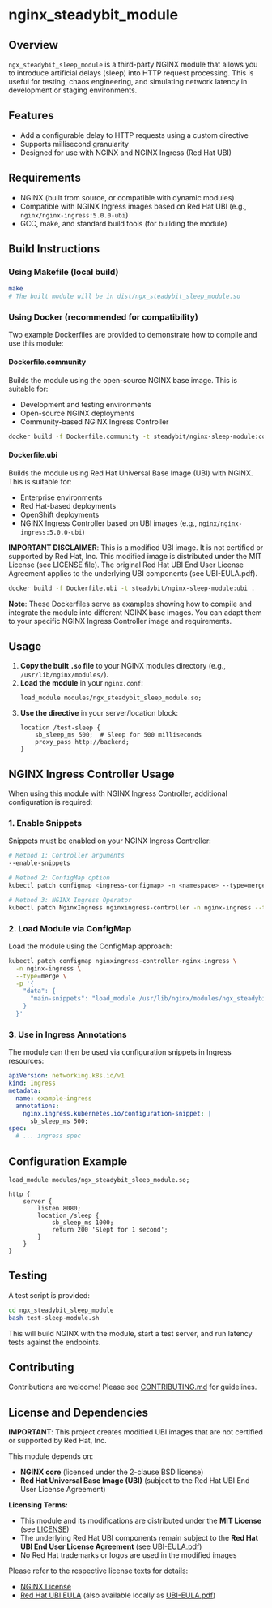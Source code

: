 # nginx_steadybit_module

## Overview

`ngx_steadybit_sleep_module` is a third-party NGINX module that allows you to introduce artificial delays (sleep) into HTTP request processing. This is useful for testing, chaos engineering, and simulating network latency in development or staging environments.

## Features
- Add a configurable delay to HTTP requests using a custom directive
- Supports millisecond granularity
- Designed for use with NGINX and NGINX Ingress (Red Hat UBI)

## Requirements
- NGINX (built from source, or compatible with dynamic modules)
- Compatible with NGINX Ingress images based on Red Hat UBI (e.g., `nginx/nginx-ingress:5.0.0-ubi`)
- GCC, make, and standard build tools (for building the module)

## Build Instructions

### Using Makefile (local build)
```sh
make
# The built module will be in dist/ngx_steadybit_sleep_module.so
```

### Using Docker (recommended for compatibility)

Two example Dockerfiles are provided to demonstrate how to compile and use this module:

#### Dockerfile.community
Builds the module using the open-source NGINX base image. This is suitable for:
- Development and testing environments
- Open-source NGINX deployments
- Community-based NGINX Ingress Controller

```sh
docker build -f Dockerfile.community -t steadybit/nginx-sleep-module:community .
```

#### Dockerfile.ubi
Builds the module using Red Hat Universal Base Image (UBI) with NGINX. This is suitable for:
- Enterprise environments
- Red Hat-based deployments
- OpenShift deployments
- NGINX Ingress Controller based on UBI images (e.g., `nginx/nginx-ingress:5.0.0-ubi`)

**IMPORTANT DISCLAIMER**: This is a modified UBI image. It is not certified or supported by Red Hat, Inc. This modified image is distributed under the MIT License (see LICENSE file). The original Red Hat UBI End User License Agreement applies to the underlying UBI components (see UBI-EULA.pdf).

```sh
docker build -f Dockerfile.ubi -t steadybit/nginx-sleep-module:ubi .
```

**Note**: These Dockerfiles serve as examples showing how to compile and integrate the module into different NGINX base images. You can adapt them to your specific NGINX Ingress Controller image and requirements.

## Usage

1. **Copy the built `.so` file** to your NGINX modules directory (e.g., `/usr/lib/nginx/modules/`).
2. **Load the module** in your `nginx.conf`:
   ```nginx
   load_module modules/ngx_steadybit_sleep_module.so;
   ```
3. **Use the directive** in your server/location block:
   ```nginx
   location /test-sleep {
       sb_sleep_ms 500;  # Sleep for 500 milliseconds
       proxy_pass http://backend;
   }
   ```

## NGINX Ingress Controller Usage

When using this module with NGINX Ingress Controller, additional configuration is required:

### 1. Enable Snippets
Snippets must be enabled on your NGINX Ingress Controller:
```bash
# Method 1: Controller arguments
--enable-snippets

# Method 2: ConfigMap option
kubectl patch configmap <ingress-configmap> -n <namespace> --type=merge -p '{"data":{"enable-snippets":"true"}}'

# Method 3: NGINX Ingress Operator
kubectl patch NginxIngress nginxingress-controller -n nginx-ingress --type=merge -p '{"spec":{"controller":{"enableSnippets":true}}}'
```

### 2. Load Module via ConfigMap
Load the module using the ConfigMap approach:
```bash
kubectl patch configmap nginxingress-controller-nginx-ingress \
  -n nginx-ingress \
  --type=merge \
  -p '{
    "data": {
      "main-snippets": "load_module /usr/lib/nginx/modules/ngx_steadybit_sleep_module.so;"
    }
  }'
```

### 3. Use in Ingress Annotations
The module can then be used via configuration snippets in Ingress resources:
```yaml
apiVersion: networking.k8s.io/v1
kind: Ingress
metadata:
  name: example-ingress
  annotations:
    nginx.ingress.kubernetes.io/configuration-snippet: |
      sb_sleep_ms 500;
spec:
  # ... ingress spec
```

## Configuration Example
```nginx
load_module modules/ngx_steadybit_sleep_module.so;

http {
    server {
        listen 8080;
        location /sleep {
            sb_sleep_ms 1000;
            return 200 'Slept for 1 second';
        }
    }
}
```

## Testing

A test script is provided:
```sh
cd ngx_steadybit_sleep_module
bash test-sleep-module.sh
```
This will build NGINX with the module, start a test server, and run latency tests against the endpoints.

## Contributing

Contributions are welcome! Please see [CONTRIBUTING.md](CONTRIBUTING.md) for guidelines.

## License and Dependencies

**IMPORTANT**: This project creates modified UBI images that are not certified or supported by Red Hat, Inc.

This module depends on:
- **NGINX core** (licensed under the 2-clause BSD license)
- **Red Hat Universal Base Image (UBI)** (subject to the Red Hat UBI End User License Agreement)

**Licensing Terms:**
- This module and its modifications are distributed under the **MIT License** (see [LICENSE](LICENSE))
- The underlying Red Hat UBI components remain subject to the **Red Hat UBI End User License Agreement** (see [UBI-EULA.pdf](UBI-EULA.pdf))
- No Red Hat trademarks or logos are used in the modified images

Please refer to the respective license texts for details:
- [NGINX License](https://www.nginx.com/resources/legal)
- [Red Hat UBI EULA](https://www.redhat.com/en/about/red-hat-end-user-license-agreements#UBI) (also available locally as [UBI-EULA.pdf](UBI-EULA.pdf))